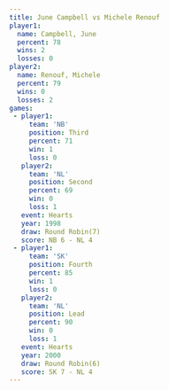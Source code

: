 ```yaml
---
title: June Campbell vs Michele Renouf
player1:               
  name: Campbell, June 
  percent: 78          
  wins: 2              
  losses: 0            
player2:               
  name: Renouf, Michele
  percent: 79          
  wins: 0              
  losses: 2            
games:
 - player1:         
     team: 'NB'     
     position: Third
     percent: 71    
     win: 1         
     loss: 0        
   player2:          
     team: 'NL'      
     position: Second
     percent: 69     
     win: 0          
     loss: 1         
   event: Hearts       
   year: 1998          
   draw: Round Robin(7)
   score: NB 6 - NL 4  
 - player1:          
     team: 'SK'      
     position: Fourth
     percent: 85     
     win: 1          
     loss: 0         
   player2:        
     team: 'NL'    
     position: Lead
     percent: 90   
     win: 0        
     loss: 1       
   event: Hearts       
   year: 2000          
   draw: Round Robin(6)
   score: SK 7 - NL 4  
---
```

